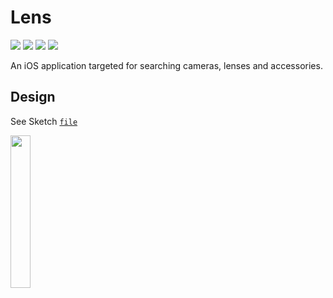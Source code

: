 # Lens

![](https://img.shields.io/badge/swift-4.0-orange.svg)
![](https://img.shields.io/badge/platform-iOS-lightgray.svg)
![](https://img.shields.io/badge/iOS-8+-green.svg)
[![](https://img.shields.io/badge/license-LGPL-000000.svg)](https://github.com/archie-yu/Lens/blob/master/LICENSE)

An iOS application targeted for searching cameras, lenses and accessories.

## Design

See Sketch [`file`](https://github.com/archie-yu/Lens-Sketch)

<img src="https://github.com/archie-yu/Lens-Sketch/blob/master/Export/Equipment_Lens.png" height="25%" width="25%" />
